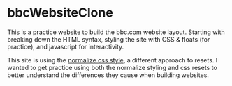 # bbcWebsiteClone

This is a practice website to build the bbc.com website layout. Starting with breaking down the HTML syntax, styling the site with CSS & floats (for practice), and javascript for interactivity. 

This site is using the [normalize css style](https://github.com/necolas/normalize.css/), a different approach to resets. I wanted to get practice using both the normalize styling and css resets to better understand the differences they cause when building websites.